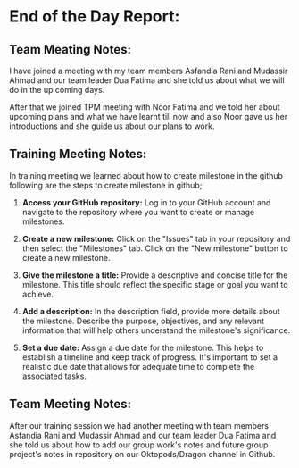# End of the Day Report:
## Team Meating Notes:
I have joined a meeting with my team members Asfandia Rani and Mudassir Ahmad and our team leader Dua Fatima and she told us about what we will do in the up coming days. 

After that we joined TPM meeting with Noor Fatima and we told her about upcoming plans and what we have learnt till now and also Noor gave us her introductions and she guide us about our plans to work.

## Training Meeting Notes:
In training meeting we learned about how to create milestone in the github following are the steps to create milestone in github;
1) **Access your GitHub repository:** Log in to your GitHub account and navigate to the repository where you want to create or manage milestones.

2) **Create a new milestone:** Click on the "Issues" tab in your repository and then select the "Milestones" tab. Click on the "New milestone" button to create a new milestone.

3) **Give the milestone a title:** Provide a descriptive and concise title for the milestone. This title should reflect the specific stage or goal you want to achieve.

4) **Add a description:** In the description field, provide more details about the milestone. Describe the purpose, objectives, and any relevant information that will help others understand the milestone's significance.

5) **Set a due date:** Assign a due date for the milestone. This helps to establish a timeline and keep track of progress. It's important to set a realistic due date that allows for adequate time to complete the associated tasks.

## Team Meeting Notes:
After our training session we had another meeting with team members Asfandia Rani and Mudassir Ahmad and our team leader Dua Fatima and she told us about how to add our group work's notes and future group project's notes in repository on our Oktopods/Dragon channel in Github.

